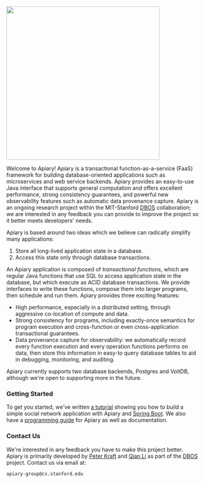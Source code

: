<img src="https://storage.googleapis.com/apiary_public/apiary_logo_timeburner.png" width="400">

Welcome to Apiary!  Apiary is a transactional function-as-a-service (FaaS) framework for building
database-oriented applications such as microservices and web service backends.
Apiary provides an easy-to-use Java interface that supports general computation
and offers excellent performance, strong consistency guarantees,
and powerful new observability features such as automatic data provenance capture.
Apiary is an ongoing research project within the MIT-Stanford 
[DBOS](https://dbos-project.github.io/) collaboration;
we are interested in any feedback you can provide to improve the project
so it better meets developers' needs.

Apiary is based around two ideas which we believe can radically simplify many applications:

1. Store all long-lived application state in a database.
2. Access this state only through database transactions.

An Apiary application is composed of _transactional functions_,
which are regular Java functions that use SQL to access application state in the database,
but which execute as ACID database transactions.
We provide interfaces to write these functions, compose them into larger programs,
then schedule and run them.  Apiary provides three exciting features:

* High performance, especially in a distributed setting,
through aggressive co-location of compute and data.
* Strong consistency for programs, including exactly-once semantics for program execution 
and cross-function or even cross-application transactional guarantees.
* Data provenance capture for observability: we automatically  record 
every function execution and every operation functions performs on data,
then store this information in easy-to query database tables to aid in
debugging, monitoring, and auditing.

Apiary currently supports two database backends, Postgres and VoltDB,
although we're open to supporting more in the future.

### Getting Started

To get you started, we've written 
[a tutorial](postgres-demo/) showing you how to build a simple social network
application with Apiary and [Spring Boot](https://spring.io/projects/spring-boot).
We also have a [programming guide](ProgrammingGuide.md)
for Apiary as well as documentation.

### Contact Us

We're interested in any feedback you have to make this project better.
Apiary is primarily developed by [Peter Kraft](http://petereliaskraft.net/)
and [Qian Li](https://cs.stanford.edu/people/qianli/)
as part of the [DBOS](https://dbos-project.github.io/) project.
Contact us via email at:

    apiary-group@cs.stanford.edu